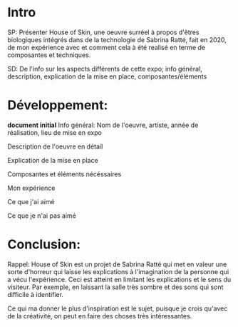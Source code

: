# Intro

SP: Présenter House of Skin, une oeuvre surréel à propos d'êtres biologiques intégrés dans de la technologie de Sabrina Ratté, fait en 2020, de mon expérience avec et comment cela à été realisé en terme de composantes et techniques.

SD: De l'info sur les aspects différents de cette expo; info général, description, explication de la mise en place, composantes/éléments



# Développement: 
**document initial**
Info général: Nom de l'oeuvre, artiste, année de réalisation, lieu de mise en expo

Description de l'oeuvre en détail

Explication de la mise en place

Composantes et éléments nécéssaires


Mon expérience

Ce que j'ai aimé

Ce que je n'ai pas aimé

# Conclusion: 
Rappel: House of Skin est un projet de Sabrina Ratté qui met en valeur une sorte d'horreur qui laisse les explications à l'imagination de la personne qui a vécu l'expérience. Ceci est atteint en limitant les explications et le sens du visiteur. Par exemple, en laissant la salle très sombre et des sons qui sont difficile à identifier.

Ce qui ma donner le plus d'inspiration est le sujet, puisque je crois qu'avec de la créativité, on peut en faire des choses très intéressantes.
